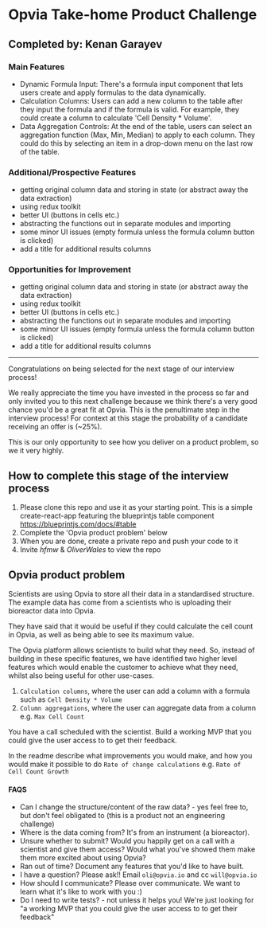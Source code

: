 # Opvia Take-home Product Challenge
## Completed by: Kenan Garayev

### Main Features
- Dynamic Formula Input: There's a formula input component that lets users create and apply formulas to the data dynamically.
- Calculation Columns: Users can add a new column to the table after they input the formula and if the formula is valid. For example, they could create a column to calculate 'Cell Density * Volume'.
- Data Aggregation Controls: At the end of the table, users can select an aggregation function (Max, Min, Median) to apply to each column. They could do this by selecting an item in a drop-down menu on the last row of the table.

### Additional/Prospective Features

- getting original column data and storing in state (or abstract away the data extraction)
- using redux toolkit
- better UI (buttons in cells etc.)
- abstracting the functions out in separate modules and importing
- some minor UI issues (empty formula unless the formula column button is clicked)
- add a title for additional results columns


### Opportunities for Improvement

- getting original column data and storing in state (or abstract away the data extraction)
- using redux toolkit
- better UI (buttons in cells etc.)
- abstracting the functions out in separate modules and importing
- some minor UI issues (empty formula unless the formula column button is clicked)
- add a title for additional results columns


-----------

Congratulations on being selected for the next stage of our interview process!

We really appreciate the time you have invested in the process so far and only invited you to this next challenge because we think there's a very good chance you'd be a great fit at Opvia. This is the penultimate step in the interview process! For context at this stage the probability of a candidate receiving an offer is (~25%).

This is our only opportunity to see how you deliver on a product problem, so we it very highly.

## How to complete this stage of the interview process

1. Please clone this repo and use it as your starting point. This is a simple create-react-app featuring the blueprintjs table component https://blueprintjs.com/docs/#table
2. Complete the 'Opvia product problem' below
3. When you are done, create a private repo and push your code to it
4. Invite _hfmw_ & _OliverWales_ to view the repo

## Opvia product problem

Scientists are using Opvia to store all their data in a standardised structure. The example data has come from a scientists who is uploading their bioreactor data into Opvia.

They have said that it would be useful if they could calculate the cell count in Opvia, as well as being able to see its maximum value.

The Opvia platform allows scientists to build what they need. So, instead of building in these specific features, we have identified two higher level features which would enable the customer to achieve what they need, whilst also being useful for other use-cases.

1. `Calculation columns`, where the user can add a column with a formula such as `Cell Density * Volume`
2. `Column aggregations`, where the user can aggregate data from a column e.g. `Max Cell Count`

You have a call scheduled with the scientist. Build a working MVP that you could give the user access to to get their feedback.

In the readme describe what improvements you would make, and how you would make it possible to do `Rate of change calculations` e.g. `Rate of Cell Count Growth`

#### FAQS

- Can I change the structure/content of the raw data? - yes feel free to, but don't feel obligated to (this is a product not an engineering challenge)
- Where is the data coming from? It's from an instrument (a bioreactor).
- Unsure whether to submit? Would you happily get on a call with a scientist and give them access? Would what you've showed them make them more excited about using Opvia?
- Ran out of time? Document any features that you'd like to have built.
- I have a question? Please ask!! Email `oli@opvia.io` and cc `will@opvia.io`
- How should I communicate? Please over communicate. We want to learn what it's like to work with you :)
- Do I need to write tests? - not unless it helps you! We're just looking for "a working MVP that you could give the user access to to get their feedback"

